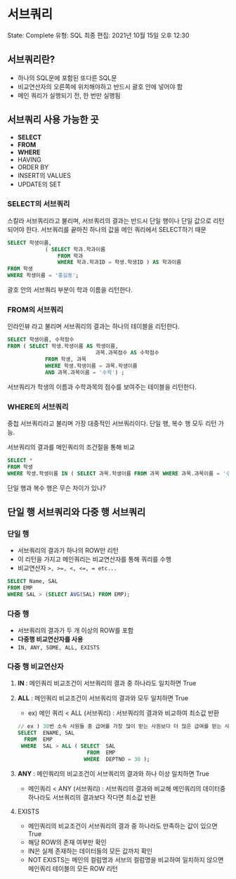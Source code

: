 # 서브쿼리

State: Complete
유형: SQL
최종 편집: 2021년 10월 15일 오후 12:30

## 서브쿼리란?

- 하나의 SQL문에 포함된 또다른 SQL문
- 비교연산자의 오른쪽에 위치해야하고 반드시 괄호 안에 넣어야 함
- 메인 쿼리가 실행되기 전, 한 번만 실행됨

## 서브쿼리 사용 가능한 곳

- **SELECT**
- **FROM**
- **WHERE**
- HAVING
- ORDER BY
- INSERT의 VALUES
- UPDATE의 SET

### SELECT의 서브쿼리

스칼라 서브쿼리라고 불리며, 서브쿼리의 결과는 반드시 단일 행이나 단일 값으로 리턴되어야 한다. 서브쿼리를 끝마친 하나의 값을 메인 쿼리에서 SELECT하기 때문

```sql
SELECT 학생이름,
			( SELECT 학과.학과이름
				FROM 학과
				WHERE 학과.학과ID = 학생.학생ID ) AS 학과이름
FROM 학생
WHERE 학생이름 = '홍길동';
```

괄호 안의 서브쿼리 부분이 학과 이름을 리턴한다.

### FROM의 서브쿼리

인라인뷰 라고 불리며 서브쿼리의 결과는 하나의 테이블을 리턴한다. 

```sql
SELECT 학생이름, 수학점수
FROM ( SELECT 학생.학생이름 AS 학생이름,
							과목.과목점수 AS 수학점수
			FROM 학생, 과목
			WHERE 학생.학생이름 = 과목.학생이름
			AND 과목.과목이름 = '수학') ;
```

서브쿼리가 학생의 이름과 수학과목의 점수를 보여주는 테이블을 리턴한다.

### WHERE의 서브쿼리

중첩 서브쿼리라고 불리며 가장 대중적인 서브쿼리이다. 단일 행, 복수 행 모두 리턴 가능.

서브쿼리의 결과를 메인쿼리의 조건절을 통해 비교

```sql
SELECT *
FROM 학생
WHERE 학생.학생이름 IN ( SELECT 과목.학생이름 FROM 과목 WHERE 과목.과목이름 = '수학');
```

단일 행과 복수 행은 무슨 차이가 있나?

## 단일 행 서브쿼리와 다중 행 서브쿼리

### 단일 행

- 서브쿼리의 결과가 하나의 ROW만 리턴
- 이 리턴을 가지고 메인쿼리는 비교연산자를 통해 쿼리를 수행
- 비교연산자 `>, >=, <, <=, = etc...`

```sql
SELECT Name, SAL
FROM EMP
WHERE SAL > (SELECT AVG(SAL) FROM EMP);
```

### 다중 행

- 서브쿼리의 결과가 두 개 이상의 ROW를 포함
- **다중행 비교연산자를 사용**
- `IN, ANY, SOME, ALL, EXISTS`

### 다중 행 비교연산자

1. **IN** : 메인쿼리 비교조건이 서브쿼리의 결과 중 하나라도 일치하면 True
2. **ALL** : 메인쿼리 비교조건이 서브쿼리의 결과와 모두 일치하면 True
    - ex) 메인 쿼리 < ALL (서브쿼리) : 서브쿼리의 결과와 비교하여 최소값 반환
    
    ```sql
    // ex ) 30번 소속 사원들 중 급여를 가장 많이 받는 사원보다 더 많은 급여를 받는 사람의 이름과 급여를 출력
    SELECT  ENAME, SAL
      FROM  EMP
     WHERE  SAL > ALL ( SELECT  SAL
                          FROM  EMP
                         WHERE  DEPTNO = 30 );
    ```
    
3. **ANY** : 메인쿼리의 비교조건이 서브쿼리의 결과와 하나 이상 일치하면 True
    - 메인쿼리 < ANY (서브쿼리) : 서브쿼리의 결과와 비교해 메인쿼리의 데이터중 하나라도 서브쿼리의 결과보다 작다면 최소값 반환
    
4. EXISTS
    - 메인쿼리의 비교조건이 서브쿼리의 결과 중 하나라도 만족하는 값이 있으면 True
    - 해당 ROW의 존재 여부만 확인
    - IN은 실제 존재하는 데이터들의 모든 값까지 확인
    - NOT EXISTS는 메인의 컬럼명과 서브의 컬럼명을 비교하여 일치하지 않으면 메인쿼리 테이블의 모든 ROW 리턴